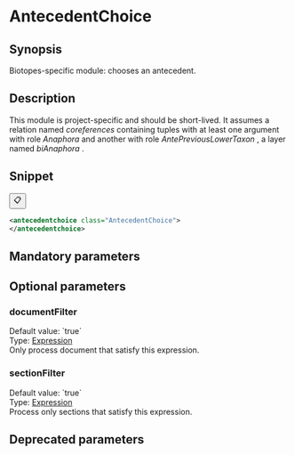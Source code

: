 <h1 class="module">AntecedentChoice</h1>

## Synopsis

Biotopes-specific module: chooses an antecedent.

## Description

This module is project-specific and should be short-lived. It assumes a relation named *coreferences* containing tuples with at least one argument with role *Anaphora* and another with role *AntePreviousLowerTaxon* , a layer named *biAnaphora* .

## Snippet



<button class="copy-code-button" title="Copy to clipboard" onclick="copy_code(this)">📋</button>
```xml
<antecedentchoice class="AntecedentChoice">
</antecedentchoice>
```

## Mandatory parameters

## Optional parameters

<h3 id="documentFilter" class="param">documentFilter</h3>

<div class="param-level param-level-default-value">Default value: `true`
</div>
<div class="param-type">Type: <a href="../converter/fr.inra.maiage.bibliome.alvisnlp.core.corpus.expressions.Expression" class="converter">Expression</a>
</div>
Only process document that satisfy this expression.

<h3 id="sectionFilter" class="param">sectionFilter</h3>

<div class="param-level param-level-default-value">Default value: `true`
</div>
<div class="param-type">Type: <a href="../converter/fr.inra.maiage.bibliome.alvisnlp.core.corpus.expressions.Expression" class="converter">Expression</a>
</div>
Process only sections that satisfy this expression.

## Deprecated parameters

